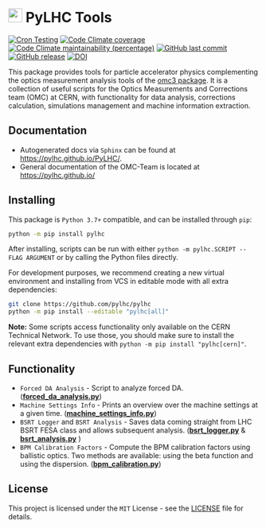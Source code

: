 # <img src="https://raw.githubusercontent.com/pylhc/pylhc.github.io/master/docs/assets/logos/OMC_logo.svg" height="28"> PyLHC Tools

[![Cron Testing](https://github.com/pylhc/PyLHC/workflows/Cron%20Testing/badge.svg)](https://github.com/pylhc/PyLHC/actions?query=workflow%3A%22Cron+Testing%22)
[![Code Climate coverage](https://img.shields.io/codeclimate/coverage/pylhc/PyLHC.svg?style=popout)](https://codeclimate.com/github/pylhc/PyLHC)
[![Code Climate maintainability (percentage)](https://img.shields.io/codeclimate/maintainability-percentage/pylhc/PyLHC.svg?style=popout)](https://codeclimate.com/github/pylhc/PyLHC)
[![GitHub last commit](https://img.shields.io/github/last-commit/pylhc/PyLHC.svg?style=popout)](https://github.com/pylhc/PyLHC/)
[![GitHub release](https://img.shields.io/github/release/pylhc/PyLHC.svg?style=popout)](https://github.com/pylhc/PyLHC/)
[![DOI](https://zenodo.org/badge/DOI/10.5281/zenodo.5643602.svg)](https://doi.org/10.5281/zenodo.5643602)

This package provides tools for particle accelerator physics complementing the optics measurement analysis tools of the [omc3 package](https://github.com/pylhc/omc3).
It is a collection of useful scripts for the Optics Measurements and Corrections team (OMC) at CERN, with functionality for data analysis, corrections calculation, simulations management and machine information extraction.

## Documentation

- Autogenerated docs via `Sphinx` can be found at <https://pylhc.github.io/PyLHC/>.
- General documentation of the OMC-Team is located at <https://pylhc.github.io/>

## Installing

This package is `Python 3.7+` compatible, and can be installed through `pip`:
```bash
python -m pip install pylhc
```

After installing, scripts can be run with either `python -m pylhc.SCRIPT --FLAG ARGUMENT` or by calling the Python files directly.

For development purposes, we recommend creating a new virtual environment and installing from VCS in editable mode with all extra dependencies:
```bash
git clone https://github.com/pylhc/pylhc
python -m pip install --editable "pylhc[all]"
```

**Note:** Some scripts access functionality only available on the CERN Technical Network.
To use those, you should make sure to install the relevant extra dependencies with `python -m pip install "pylhc[cern]"`.

## Functionality

- `Forced DA Analysis` - Script to analyze forced DA. ([**forced_da_analysis.py**](pylhc/forced_da_analysis.py))
- `Machine Settings Info` - Prints an overview over the machine settings at a given time. ([**machine_settings_info.py**](pylhc/machine_settings_info.py))
- `BSRT Logger` and `BSRT Analysis` - Saves data coming straight from LHC BSRT FESA class and allows subsequent analysis. ([**bsrt_logger.py**](pylhc/bsrt_logger.py) & [**bsrt_analysis.py**](pylhc/bsrt_analysis.py) )
- `BPM Calibration Factors` - Compute the BPM calibration factors using ballistic optics. Two methods are available: using the beta function and using the dispersion. ([**bpm_calibration.py**](pylhc/bpm_calibration.py))

## License

This project is licensed under the `MIT` License - see the [LICENSE](LICENSE) file for details.
